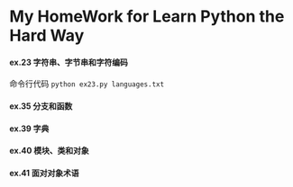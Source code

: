 # My HomeWork for Learn Python the Hard Way
#### ex.23 字符串、字节串和字符编码 
命令行代码
`python ex23.py languages.txt `

#### ex.35 分支和函数
#### ex.39 字典 
#### ex.40 模块、类和对象 
#### ex.41 面对对象术语 
